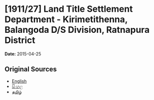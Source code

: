 # [1911/27] Land Title Settlement Department - Kirimetithenna, Balangoda D/S Division, Ratnapura District

**Date:** 2015-04-25

## Original Sources

- [English](https://documents.gov.lk/view/extra-gazettes/2015/4/1911-27_E.pdf)
- [සිංහල](https://documents.gov.lk/view/extra-gazettes/2015/4/1911-27_S.pdf)
- [தமிழ்](https://documents.gov.lk/view/extra-gazettes/2015/4/1911-27_T.pdf)
